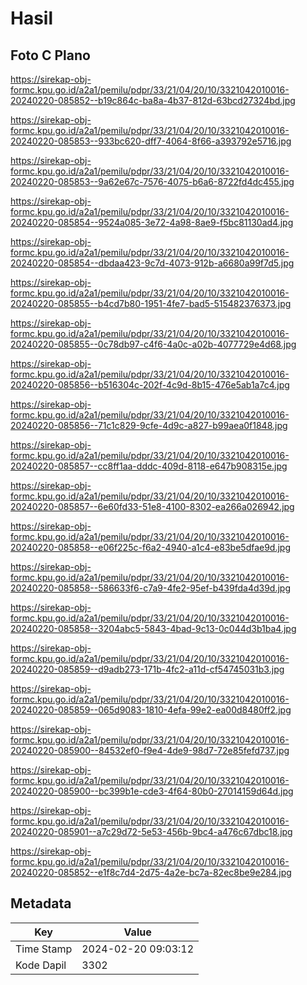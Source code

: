 # Hasil

## Foto C Plano

https://sirekap-obj-formc.kpu.go.id/a2a1/pemilu/pdpr/33/21/04/20/10/3321042010016-20240220-085852--b19c864c-ba8a-4b37-812d-63bcd27324bd.jpg

https://sirekap-obj-formc.kpu.go.id/a2a1/pemilu/pdpr/33/21/04/20/10/3321042010016-20240220-085853--933bc620-dff7-4064-8f66-a393792e5716.jpg

https://sirekap-obj-formc.kpu.go.id/a2a1/pemilu/pdpr/33/21/04/20/10/3321042010016-20240220-085853--9a62e67c-7576-4075-b6a6-8722fd4dc455.jpg

https://sirekap-obj-formc.kpu.go.id/a2a1/pemilu/pdpr/33/21/04/20/10/3321042010016-20240220-085854--9524a085-3e72-4a98-8ae9-f5bc81130ad4.jpg

https://sirekap-obj-formc.kpu.go.id/a2a1/pemilu/pdpr/33/21/04/20/10/3321042010016-20240220-085854--dbdaa423-9c7d-4073-912b-a6680a99f7d5.jpg

https://sirekap-obj-formc.kpu.go.id/a2a1/pemilu/pdpr/33/21/04/20/10/3321042010016-20240220-085855--b4cd7b80-1951-4fe7-bad5-515482376373.jpg

https://sirekap-obj-formc.kpu.go.id/a2a1/pemilu/pdpr/33/21/04/20/10/3321042010016-20240220-085855--0c78db97-c4f6-4a0c-a02b-4077729e4d68.jpg

https://sirekap-obj-formc.kpu.go.id/a2a1/pemilu/pdpr/33/21/04/20/10/3321042010016-20240220-085856--b516304c-202f-4c9d-8b15-476e5ab1a7c4.jpg

https://sirekap-obj-formc.kpu.go.id/a2a1/pemilu/pdpr/33/21/04/20/10/3321042010016-20240220-085856--71c1c829-9cfe-4d9c-a827-b99aea0f1848.jpg

https://sirekap-obj-formc.kpu.go.id/a2a1/pemilu/pdpr/33/21/04/20/10/3321042010016-20240220-085857--cc8ff1aa-dddc-409d-8118-e647b908315e.jpg

https://sirekap-obj-formc.kpu.go.id/a2a1/pemilu/pdpr/33/21/04/20/10/3321042010016-20240220-085857--6e60fd33-51e8-4100-8302-ea266a026942.jpg

https://sirekap-obj-formc.kpu.go.id/a2a1/pemilu/pdpr/33/21/04/20/10/3321042010016-20240220-085858--e06f225c-f6a2-4940-a1c4-e83be5dfae9d.jpg

https://sirekap-obj-formc.kpu.go.id/a2a1/pemilu/pdpr/33/21/04/20/10/3321042010016-20240220-085858--586633f6-c7a9-4fe2-95ef-b439fda4d39d.jpg

https://sirekap-obj-formc.kpu.go.id/a2a1/pemilu/pdpr/33/21/04/20/10/3321042010016-20240220-085858--3204abc5-5843-4bad-9c13-0c044d3b1ba4.jpg

https://sirekap-obj-formc.kpu.go.id/a2a1/pemilu/pdpr/33/21/04/20/10/3321042010016-20240220-085859--d9adb273-171b-4fc2-a11d-cf54745031b3.jpg

https://sirekap-obj-formc.kpu.go.id/a2a1/pemilu/pdpr/33/21/04/20/10/3321042010016-20240220-085859--065d9083-1810-4efa-99e2-ea00d8480ff2.jpg

https://sirekap-obj-formc.kpu.go.id/a2a1/pemilu/pdpr/33/21/04/20/10/3321042010016-20240220-085900--84532ef0-f9e4-4de9-98d7-72e85fefd737.jpg

https://sirekap-obj-formc.kpu.go.id/a2a1/pemilu/pdpr/33/21/04/20/10/3321042010016-20240220-085900--bc399b1e-cde3-4f64-80b0-27014159d64d.jpg

https://sirekap-obj-formc.kpu.go.id/a2a1/pemilu/pdpr/33/21/04/20/10/3321042010016-20240220-085901--a7c29d72-5e53-456b-9bc4-a476c67dbc18.jpg

https://sirekap-obj-formc.kpu.go.id/a2a1/pemilu/pdpr/33/21/04/20/10/3321042010016-20240220-085852--e1f8c7d4-2d75-4a2e-bc7a-82ec8be9e284.jpg


## Metadata

| Key        | Value               |
| ---------- | ------------------- |
| Time Stamp | 2024-02-20 09:03:12 |
| Kode Dapil | 3302                |




